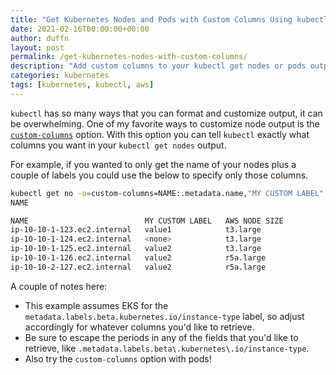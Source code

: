 ```yaml
---
title: "Get Kubernetes Nodes and Pods with Custom Columns Using kubectl"
date: 2021-02-16T00:00:00+00:00
author: duffn
layout: post
permalink: /get-kubernetes-nodes-with-custom-columns/
description: "Add custom columns to your kubectl get nodes or pods output."
categories: kubernetes
tags: [kubernetes, kubectl, aws]
---
```


`kubectl` has so many ways that you can format and customize output, it can be overwhelming. One of my favorite ways to customize node output is the [`custom-columns`](https://kubernetes.io/docs/reference/kubectl/overview/#custom-columns) option. With this option you can tell `kubectl` exactly what columns you want in your `kubectl get nodes` output.

For example, if you wanted to only get the name of your nodes plus a couple of labels you could use the below to specify only those columns.

```bash
kubectl get no -o=custom-columns=NAME:.metadata.name,"MY CUSTOM LABEL":".metadata.labels.me/my-custom-label","AWS NODE SIZE":".metadata.labels.beta\.kubernetes\.io/instance-type"
NAME

NAME                          MY CUSTOM LABEL   AWS NODE SIZE
ip-10-10-1-123.ec2.internal   value1            t3.large
ip-10-10-1-124.ec2.internal   <none>            t3.large
ip-10-10-1-125.ec2.internal   value2            t3.large
ip-10-10-1-126.ec2.internal   value2            r5a.large
ip-10-10-2-127.ec2.internal   value2            r5a.large
```

A couple of notes here:

- This example assumes EKS for the `metadata.labels.beta.kubernetes.io/instance-type` label, so adjust accordingly for whatever columns you'd like to retrieve.
- Be sure to escape the periods in any of the fields that you'd like to retrieve, like `.metadata.labels.beta\.kubernetes\.io/instance-type`.
- Also try the `custom-columns` option with pods!
